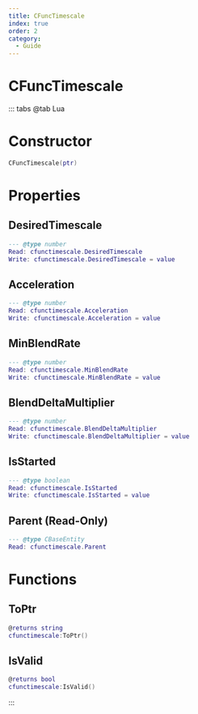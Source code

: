 ```yaml
---
title: CFuncTimescale
index: true
order: 2
category:
  - Guide
---
```


# CFuncTimescale

::: tabs
@tab Lua
# Constructor
```lua
CFuncTimescale(ptr)
```
# Properties
## DesiredTimescale 
```lua
--- @type number
Read: cfunctimescale.DesiredTimescale
Write: cfunctimescale.DesiredTimescale = value
```
## Acceleration 
```lua
--- @type number
Read: cfunctimescale.Acceleration
Write: cfunctimescale.Acceleration = value
```
## MinBlendRate 
```lua
--- @type number
Read: cfunctimescale.MinBlendRate
Write: cfunctimescale.MinBlendRate = value
```
## BlendDeltaMultiplier 
```lua
--- @type number
Read: cfunctimescale.BlendDeltaMultiplier
Write: cfunctimescale.BlendDeltaMultiplier = value
```
## IsStarted 
```lua
--- @type boolean
Read: cfunctimescale.IsStarted
Write: cfunctimescale.IsStarted = value
```
## Parent (Read-Only)
```lua
--- @type CBaseEntity
Read: cfunctimescale.Parent
```
# Functions
## ToPtr
```lua
@returns string
cfunctimescale:ToPtr()
```
## IsValid
```lua
@returns bool
cfunctimescale:IsValid()
```

:::